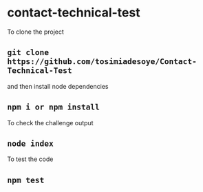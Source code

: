 # contact-technical-test

To clone the project

## `git clone https://github.com/tosimiadesoye/Contact-Technical-Test`

and then install node dependencies 

## `npm i or npm install`

To check the challenge output

## `node index`

To test the code

## `npm test`





